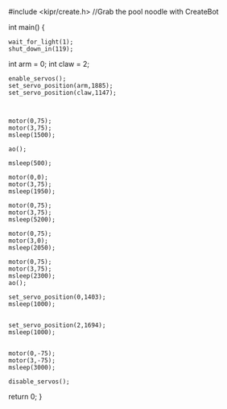 #include <kipr/create.h>
//Grab the pool noodle with CreateBot






int main()
{

    wait_for_light(1);
    shut_down_in(119);
    
    
int arm = 0;
int claw = 2;
    
    enable_servos();
    set_servo_position(arm,1885);
    set_servo_position(claw,1147);
   

    
    motor(0,75);
    motor(3,75);
    msleep(1500);
    
    ao();
    
    msleep(500);
    
    motor(0,0);
    motor(3,75);
    msleep(1950);
    
    motor(0,75);
    motor(3,75);
    msleep(5200);
    
    motor(0,75);
    motor(3,0);
    msleep(2050);
    
    motor(0,75);
    motor(3,75);
    msleep(2300);
    ao();
    
    set_servo_position(0,1403);
    msleep(1000);
    
    
    set_servo_position(2,1694);
    msleep(1000);
    
    
    motor(0,-75);
    motor(3,-75);
    msleep(3000);
    
    disable_servos();
    
   return 0;
}
